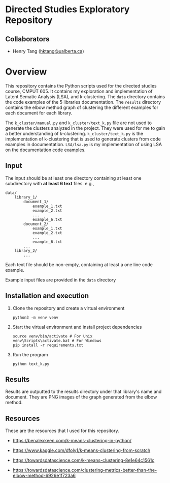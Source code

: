 # Directed Studies Exploratory Repository

## Collaborators

* Henry Tang (hktang@ualberta.ca)

# Overview

This repository contains the Python scripts used for the directed studies course, CMPUT 605.
It contains my exploration and implementation of Latent Sematic Analysis (LSA), and k-clustering.
The `data` directory contains the code examples of the 5 libraries documentation.
The `results` directory contains the elbow method graph of clustering the different examples for each document for each library.

The `k_cluster/manual.py` and `k_cluster/text_k.py` file are not used to generate the clusters analyzed in the project.
They were used for me to gain a better understanding of k-clustering.
`k_cluster/text_k.py` is the implementation of k-clustering that is used to generate clusters from code examples in documentation.
`LSA/lsa.py` is my implementation of using LSA on the documentation code examples.

## Input
The input should be at least one directory containing at least one subdirectory with **at least 6 text** files. e.g., 
```
data/
    library_1/
        document_1/
            example_1.txt
            example_2.txt
            ...
            example_6.txt
        document_2/
            example_1.txt
            example_2.txt
            ...
            example_6.txt
        ...
    library_2/
        ...
```
Each text file should be non-empty, containing at least a one line code example.

Example input files are provided in the `data` directory

## Installation and execution

1. Clone the repository and create a virtual environment
    ```
    python3 -m venv venv
    ```
2. Start the virtual environment and install project dependencies
    ```
    source venv/bin/activate # For Unix
    venv\Scripts\activate.bat # For Windows
    pip install -r requirements.txt
   ```
3. Run the program
    ```
   python text_k.py
   ```

## Results
Results are outputted to the results directory under that library's name and document.
They are PNG images of the graph generated from the elbow method.

## Resources
These are the resources that I used for this repository.

* https://benalexkeen.com/k-means-clustering-in-python/

* https://www.kaggle.com/dfoly1/k-means-clustering-from-scratch

* https://towardsdatascience.com/k-means-clustering-8e1e64c1561c

* https://towardsdatascience.com/clustering-metrics-better-than-the-elbow-method-6926e1f723a6
